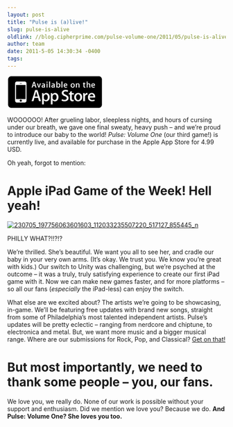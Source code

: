 ```yaml
---
layout: post
title: "Pulse is (a)live!"
slug: pulse-is-alive
oldlink: //blog.cipherprime.com/pulse-volume-one/2011/05/pulse-is-alive
author: team
date: 2011-5-05 14:30:34 -0400
tags: 
---
```


[![](/img/blog/available-on-the-app-store-button.png "available-on-the-app-store-button")](http://itunes.apple.com/app/pulse-volume-one/id432667443)

[](http://itunes.apple.com/app/pulse-volume-one/id432667443)WOOOOOO! After grueling labor, sleepless nights, and hours of cursing under our breath, we gave one final sweaty, heavy push – and we’re proud to introduce our baby to the world! _Pulse: Volume One_ (our third game!) is currently live, and available for purchase in the Apple App Store for 4.99 USD.

Oh yeah, forgot to mention:

Apple iPad Game of the Week! Hell yeah!
=======================================

[![](/img/blog/230705_197756063601603_112033235507220_517127_855445_n.jpg "230705_197756063601603_112033235507220_517127_855445_n")](/img/blog/230705_197756063601603_112033235507220_517127_855445_n.jpg)

PHILLY WHAT?!!?!?

We’re thrilled. She’s beautiful. We want you all to see her, and cradle our baby in your very own arms. (It’s okay. We trust you. We know you’re great with kids.) Our switch to Unity was challenging, but we’re psyched at the outcome – it was a truly, truly satisfying experience to create our first iPad game with it. Now we can make new games faster, and for more platforms – so all our fans (_especially_ the iPad-less) can enjoy the switch.

What else are we excited about? The artists we’re going to be showcasing, in-game. We’ll be featuring free updates with brand new songs, straight from some of Philadelphia’s most talented independent artists. Pulse’s updates will be pretty eclectic – ranging from nerdcore and chiptune, to electronica and metal. But, we want more music and a bigger musical range. Where are our submissions for Rock, Pop, and Classical? [Get on that!](mailto:pulse@cipherprime.com)

But most importantly, we need to thank some people – you, our fans.
===================================================================

We love you, we really do. None of our work is possible without your support and enthusiasm. Did we mention we love you? Because we do. **And Pulse: Volume One? She loves you too.**

